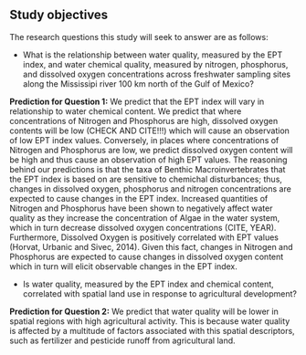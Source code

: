 ## Study objectives

The research questions this study will seek to answer are as follows:

- What is the relationship between water quality, measured by the EPT index, and water chemical quality, measured by nitrogen, phosphorus, and dissolved oxygen concentrations across freshwater sampling sites along the Mississipi river 100 km north of the Gulf of Mexico? 

**Prediction for Question 1:** We predict that the EPT index will vary in relationship to water chemical content. We predict that where concentrations of Nitrogen and Phosphorus are high, dissolved oxygen contents will be low (CHECK AND CITE!!!) which will cause an observation of low EPT index values. Conversely, in places where concentrations of Nitrogen and Phosphorus are low, we predict dissolved oxygen content will be high and thus cause an observation of high EPT values. 
The reasoning behind our predictions is that the taxa of Benthic Macroinvertebrates that the EPT index is based on are sensitive to chemichal disturbances; thus, changes in dissolved oxygen, phosphorus and nitrogen concentrations are expected to cause changes in the EPT index. Increased quantities of Nitrogen and Phosphorus have been shown to negatively affect water quality as they increase the concentration of Algae in the water system, which in turn decrease dissolved oxygen concentrations (CITE, YEAR). Furthermore, Dissolved Oxygen is positively correlated with EPT values (Horvat, Urbanic and Sivec, 2014). Given this fact, changes in Nitrogen and Phosphorus are expected to cause changes in dissolved oxygen content which in turn will elicit observable changes in the EPT index. 
      
- Is water quality, measured by the EPT index and chemical content, correlated with spatial land use in response to agricultural development?

**Prediction for Question 2:** We predict that water quality will be lower in spatial regions with high agricultural activity. This is because water quality is affected by a multitude of factors associated with this spatial descriptors, such as fertilizer and pesticide runoff from agricultural land.

